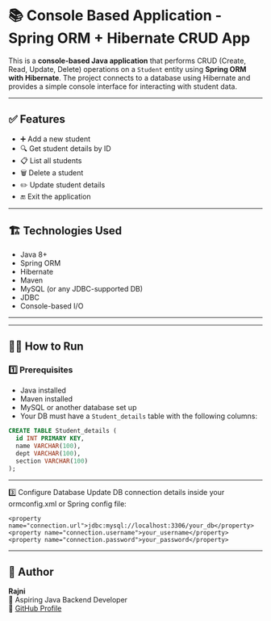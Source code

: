 # 📚 Console Based Application - Spring ORM + Hibernate CRUD App

This is a **console-based Java application** that performs CRUD (Create, Read, Update, Delete) operations on a `Student` entity using **Spring ORM with Hibernate**. The project connects to a database using Hibernate and provides a simple console interface for interacting with student data.

---

## ✅ Features

- ➕ Add a new student
- 🔍 Get student details by ID
- 📋 List all students
- 🗑️ Delete a student
- ✏️ Update student details
- 🔚 Exit the application

---

## 🏗️ Technologies Used

- Java 8+
- Spring ORM
- Hibernate
- Maven
- MySQL (or any JDBC-supported DB)
- JDBC
- Console-based I/O

---

---

## 🧑‍💻 How to Run

### 1️⃣ Prerequisites

- Java installed
- Maven installed
- MySQL or another database set up
- Your DB must have a `Student_details` table with the following columns:

```sql
CREATE TABLE Student_details (
  id INT PRIMARY KEY,
  name VARCHAR(100),
  dept VARCHAR(100),
  section VARCHAR(100)
);

```
---

3️⃣ Configure Database
Update DB connection details inside your ormconfig.xml or Spring config file:
```
<property name="connection.url">jdbc:mysql://localhost:3306/your_db</property>
<property name="connection.username">your_username</property>
<property name="connection.password">your_password</property>
```
---

## 👤 Author

**Rajni**  
🎯 Aspiring Java Backend Developer  
🔗 [GitHub Profile](https://github.com/rajni2209)
